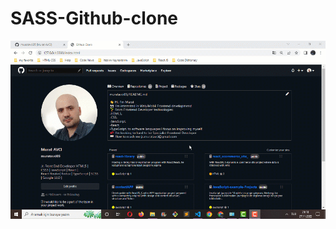 # SASS-Github-clone
![Github Ön yüz Clone "statik"](https://github.com/muratavci05/SASS-Github-clone/blob/830f20f471b647b768cd41c6eecff472ed6ce579/assents/viewClone.gif)
